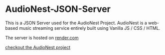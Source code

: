 # AudioNest-JSON-Server
This is a JSON Server used for the AudioNest Project. AudioNest is a web-based music streaming service entirely built using Vanilla JS / CSS / HTML.

The server is hosted on [render.com](https://render.com/)

[checkout the AudioNest project](https://github.com/iamnazeef/AudioNest)
